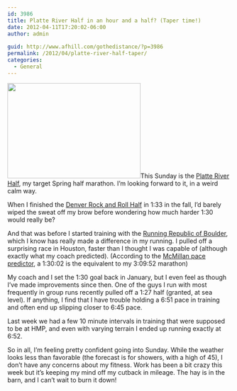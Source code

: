 ```yaml
---
id: 3986
title: Platte River Half in an hour and a half? (Taper time!)
date: 2012-04-11T17:20:02-06:00
author: admin
  
guid: http://www.afhill.com/gothedistance/?p=3986
permalink: /2012/04/platte-river-half-taper/
categories:
  - General
---
```

[<img src="http://www.afhill.com/gothedistance/wp-content/uploads/2012/04/2012-race-graphic-2012-300x215.jpg" alt="" title="2012-race-graphic-2012" width="300" height="215" class="alignright size-medium wp-image-3991" />](http://www.afhill.com/gothedistance/wp-content/uploads/2012/04/2012-race-graphic-2012.jpg)This Sunday is the [Platte River Half](http://platteriverhalf.com), my target Spring half marathon. I&#8217;m looking forward to it, in a weird calm way. 

When I finished the [Denver Rock and Roll Half](http://www.afhill.com/gothedistance/2011/10/rock-and-roll-denver-half-marathon-race-report/) in 1:33 in the fall, I&#8217;d barely wiped the sweat off my brow before wondering how much harder 1:30 would really be?

And that was before I started training with the [Running Republic of Boulder](http://www.runningrepublic.com), which I know has really made a difference in my running. I pulled off a surprising race in Houston, faster than I thought I was capable of (although exactly what my coach predicted). (According to the [McMillan pace predictor](http://www.mcmillanrunning.com/calculator), a 1:30:02 is the equivalent to my 3:09:52 marathon)

My coach and I set the 1:30 goal back in January, but I even feel as though I&#8217;ve made improvements since then. One of the guys I run with most frequently in group runs recently pulled off a 1:27 half (granted, at sea level). If anything, I find that I have trouble holding a 6:51 pace in training and often end up slipping closer to 6:45 pace.

Last week we had a few 10 minute intervals in training that were supposed to be at HMP, and even with varying terrain I ended up running exactly at 6:52. 

So in all, I&#8217;m feeling pretty confident going into Sunday. While the weather looks less than favorable (the forecast is for showers, with a high of 45), I don&#8217;t have any concerns about my fitness. Work has been a bit crazy this week but it&#8217;s keeping my mind off my cutback in mileage. The hay is in the barn, and I can&#8217;t wait to burn it down!